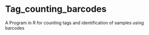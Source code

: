 # Tag_counting_barcodes
A Program in R for counting tags and identification of samples using barcodes 
